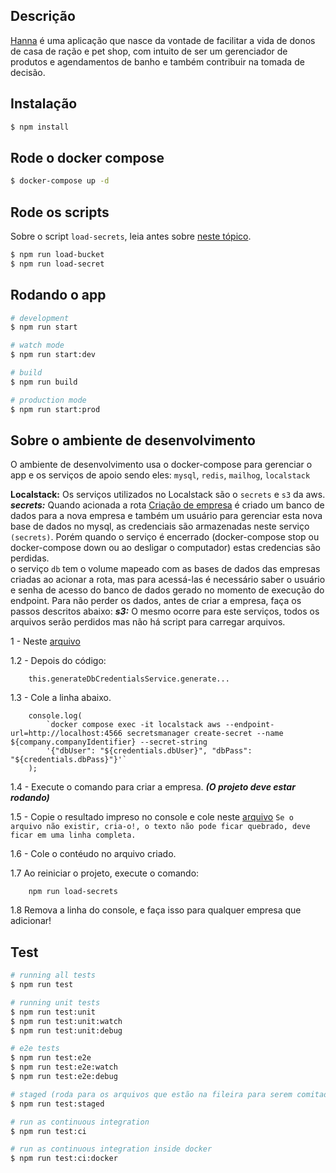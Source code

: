 ## Descrição

[Hanna]() é uma aplicação que nasce da vontade de facilitar a vida de donos de casa de ração e pet shop, com intuito de ser um gerenciador de produtos e agendamentos de banho e também contribuir na tomada de decisão.

## Instalação

```bash
$ npm install
```

## Rode o docker compose

```bash
$ docker-compose up -d
```

## Rode os scripts
Sobre o script `load-secrets`, leia antes sobre [neste tópico](#sobre-o-ambiente-de-desenvolvimento).

```bash
$ npm run load-bucket
$ npm run load-secret
```

## Rodando o app

```bash
# development
$ npm run start

# watch mode
$ npm run start:dev

# build
$ npm run build

# production mode
$ npm run start:prod
```

## Sobre o ambiente de desenvolvimento

O ambiente de desenvolvimento usa o docker-compose para gerenciar o app e os serviços de apoio sendo eles: `mysql`, `redis`, `mailhog`, `localstack`

**Localstack:** Os serviços utilizados no Localstack são o `secrets` e `s3` da aws. 
***secrets:*** Quando acionada a rota [Criação de empresa](http://localhost:3000/api/app/tenanties) é criado um banco de dados para a nova empresa e também um usuário para gerenciar esta nova base de dados no mysql, as credenciais são armazenadas neste serviço `(secrets)`. Porém quando o serviço é encerrado (docker-compose stop ou docker-compose down ou ao desligar o computador) estas credencias são perdidas. </br>
o serviço `db` tem o volume mapeado com as bases de dados das empresas criadas ao acionar a rota, mas para acessá-las é necessário saber o usuário e senha de acesso do banco de dados gerado no momento de execução do endpoint. 
Para não perder os dados, antes de criar a empresa, faça os passos descritos abaixo:
***s3:*** O mesmo ocorre para este serviços, todos os arquivos serão perdidos mas não há script para carregar arquivos.

1 - Neste [arquivo](src/processors/tenant/create-tenant.processor.ts)

1.2 - Depois do código:
```
    this.generateDbCredentialsService.generate...
```

1.3 - Cole a linha abaixo.
```
    console.log(
        `docker compose exec -it localstack aws --endpoint-url=http://localhost:4566 secretsmanager create-secret --name ${company.companyIdentifier} --secret-string 
        '{"dbUser": "${credentials.dbUser}", "dbPass": "${credentials.dbPass}"}'`
    );
```

1.4 - Execute o comando para criar a empresa. ***(O projeto deve estar rodando)***

1.5 - Copie o resultado impreso no console e cole neste [arquivo](scripts/load-secrets-to-companies.sh) `Se o arquivo não existir, cria-o!, o texto não pode ficar quebrado, deve ficar em uma linha completa.`

1.6 - Cole o contéudo no arquivo criado.

1.7 Ao reiniciar o projeto, execute o comando:
```
    npm run load-secrets
```

1.8 Remova a linha do console, e faça isso para qualquer empresa que adicionar!

## Test
```bash
# running all tests
$ npm run test

# running unit tests
$ npm run test:unit
$ npm run test:unit:watch
$ npm run test:unit:debug

# e2e tests
$ npm run test:e2e
$ npm run test:e2e:watch
$ npm run test:e2e:debug

# staged (roda para os arquivos que estão na fileira para serem comitados)
$ npm run test:staged

# run as continuous integration
$ npm run test:ci

# run as continuous integration inside docker
$ npm run test:ci:docker
```